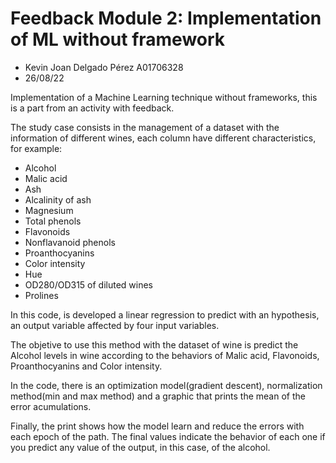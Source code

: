 # Feedback Module 2: Implementation of ML without framework
- Kevin Joan Delgado Pérez A01706328
- 26/08/22

Implementation of a Machine Learning technique without frameworks, this is a part from an activity with feedback.

The study case consists in the management of a dataset with the information of different wines, each column have different characteristics, for example:
  
  - Alcohol
  - Malic acid
  - Ash
  - Alcalinity of ash
  - Magnesium
  - Total phenols
  - Flavonoids
  - Nonflavanoid phenols
  - Proanthocyanins
  - Color intensity
  - Hue
  - OD280/OD315 of diluted wines
  - Prolines

In this code, is developed a linear regression to predict with an hypothesis, an output variable affected by four input variables.

The objetive to use this method with the dataset of wine is predict the Alcohol levels in wine according to the behaviors of Malic acid, Flavonoids, Proanthocyanins and Color intensity.

In the code, there is an optimization model(gradient descent), normalization method(min and max method) and a graphic that prints the mean of the error acumulations.

Finally, the print shows how the model learn and reduce the errors with each epoch of the path. The final values indicate the behavior of each one if you predict any value of the output, in this case, of the alcohol.
